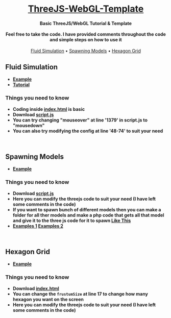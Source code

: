 <h1 align="center">
	<a href="https://github.com/MrShameer/ThreeJS-WebGL-Template">ThreeJS-WebGL-Template</a>
	<br>
</h1>

<h4 align="center">Basic ThreeJS/WebGL Tutorial & Template<br><br>Feel free to take the code. I have provided comments throughout the code and simple steps on how to use it</h4>

<p align="center">
	<a href="#fluid-simulation">Fluid Simulation</a>
	•
	<a href="#spawning-models">Spawning Models</a>
	•
	<a href="#hexagon-grid">Hexagon Grid</a>
</p>


## Fluid Simulation
- **[Example](https://mrshameer.github.io/ThreeJS-WebGL-Template/FluidSimulation/)**
- **[Tutorial](https://mrshameer.github.io/ThreeJS-WebGL-Template/FluidSimulation/tutorial.html)**

### Things you need to know
- **Coding inside [index.html](https://github.com/MrShameer/ThreeJS-WebGL-Template/blob/main/FluidSimulation/index.html) is basic**
- **Download [script.js](https://github.com/MrShameer/ThreeJS-WebGL-Template/blob/main/FluidSimulation/script.js)**
- **You can try changing "mouseover" at line '1379' in script.js to "mousedown"**
- **You can also try modifying the config at line '48-74' to suit your need**

<br>

## Spawning Models
- **[Example](https://mrshameer.github.io/ThreeJS-WebGL-Template/SpawningModels/)**

### Things you need to know
- **Download [script.js](https://github.com/MrShameer/ThreeJS-WebGL-Template/blob/main/SpawningModels/script.js)**
- **Here you can modify the threejs code to suit your need (I have left some comments in the code)**
- **If you want to spawn bunch of different models then you can make a folder for all ther models and make a php code that gets all that model and give it to the three js code for it to spawn [Like This](http://lrgs.ftsm.ukm.my/users/a173586/mypt4/login.php)**
- **[Examples 1](https://mrshameer.github.io/Ecommerse/)  [Examples 2](http://lrgs.ftsm.ukm.my/users/a173586/mypt4/login.php)**

<br>

## Hexagon Grid
- **[Example](https://mrshameer.github.io/ThreeJS-WebGL-Template/HexagonGrid/)**

### Things you need to know
- **Download [index.html](https://github.com/MrShameer/ThreeJS-WebGL-Template/blob/main/HexagonGrid/index.html)**
- **You can change the `frustumSize` at line 17 to change how many hexagon you want on the screen**
- **Here you can modify the threejs code to suit your need (I have left some comments in the code)**
